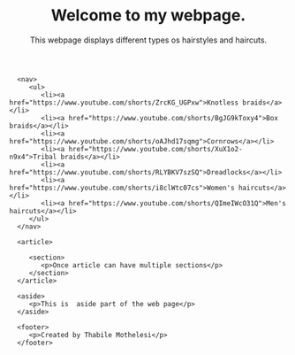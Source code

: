 <html>  
   <head> 
      <meta charset = "utf-8"> 
      <title>...</title> 
   </head> 
  
   <body> 
      <header role = "banner"> 
         <h1>Welcome to my webpage.</h1> 
         <p>This webpage displays different types os hairstyles and haircuts.</p> 
      </header> 
   
      <nav> 
         <ul> 
            <li><a href="https://www.youtube.com/shorts/ZrcKG_UGPxw">Knotless braids</a></li> 
            <li><a href="https://www.youtube.com/shorts/BgJG9kToxy4">Box braids</a></li> 
            <li><a href="https://www.youtube.com/shorts/oAJhd17sqmg">Cornrows</a></li> 
            <li><a href="https://www.youtube.com/shorts/XuX1o2-n9x4">Tribal braids</a></li>
            <li><a href="https://www.youtube.com/shorts/RLYBKV7szSQ">Dreadlocks</a></li>
            <li><a href="https://www.youtube.com/shorts/i8clWtc07cs">Women's haircuts</a></li>
            <li><a href="https://www.youtube.com/shorts/QImeIWcO31Q">Men's haircuts</a></li>
         </ul> 
      </nav> 
   
      <article> 
      
         <section> 
            <p>Once article can have multiple sections</p>
         </section> 
      </article> 
   
      <aside> 
         <p>This is  aside part of the web page</p> 
      </aside> 
   
      <footer> 
         <p>Created by Thabile Mothelesi</p> 
      </footer> 
   
   </body> 
</html> 
